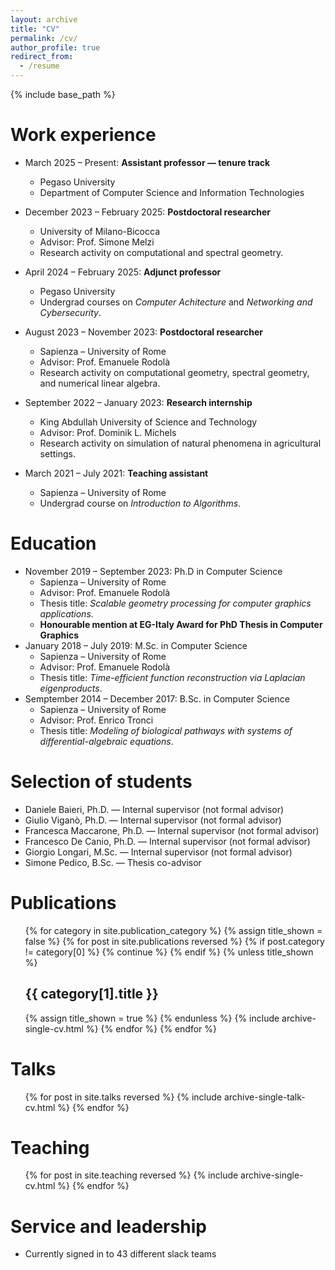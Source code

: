 ```yaml
---
layout: archive
title: "CV"
permalink: /cv/
author_profile: true
redirect_from:
  - /resume
---
```


{% include base_path %}

Work experience
======
* March 2025 &ndash; Present: **Assistant professor &mdash; tenure track**
  * Pegaso University
  * Department of Computer Science and Information Technologies

* December 2023 &ndash; February 2025: **Postdoctoral researcher**
  * University of Milano-Bicocca
  * Advisor: Prof. Simone Melzi
  * Research activity on computational and spectral geometry.

* April 2024 &ndash; February 2025: **Adjunct professor**
  * Pegaso University
  * Undergrad courses on *Computer Achitecture* and *Networking and Cybersecurity*.

* August 2023 &ndash; November 2023: **Postdoctoral researcher**
  * Sapienza &ndash; University of Rome
  * Advisor: Prof. Emanuele Rodolà
  * Research activity on computational geometry, spectral geometry, and numerical linear algebra.

* September 2022 &ndash; January 2023: **Research internship**
  * King Abdullah University of Science and Technology
  * Advisor: Prof. Dominik L. Michels
  * Research activity on simulation of natural phenomena in agricultural settings.

* March 2021 &ndash; July 2021: **Teaching assistant**
  * Sapienza &ndash; University of Rome
  * Undergrad course on *Introduction to Algorithms*.

Education
======
* November 2019 &ndash; September 2023: Ph.D in Computer Science
  * Sapienza &ndash; University of Rome
  * Advisor: Prof. Emanuele Rodolà
  * Thesis title: *Scalable geometry processing for computer graphics applications*.
  * **Honourable mention at EG-Italy Award for PhD Thesis in Computer Graphics**
* January 2018 &ndash; July 2019: M.Sc. in Computer Science
  * Sapienza &ndash; University of Rome
  * Advisor: Prof. Emanuele Rodolà
  * Thesis title: *Time-efficient function reconstruction via Laplacian eigenproducts*.
* Semptember 2014 &ndash; December 2017: B.Sc. in Computer Science
  * Sapienza &ndash; University of Rome
  * Advisor: Prof. Enrico Tronci
  * Thesis title: *Modeling of biological pathways with systems of differential-algebraic equations*.

Selection of students
======
* Daniele Baieri, Ph.D. &mdash; Internal supervisor (not formal advisor)
* Giulio Viganò, Ph.D. &mdash; Internal supervisor (not formal advisor)
* Francesca Maccarone, Ph.D. &mdash; Internal supervisor (not formal advisor)
* Francesco De Canio, Ph.D. &mdash; Internal supervisor (not formal advisor)
* Giorgio Longari, M.Sc. &mdash; Internal supervisor (not formal advisor)
* Simone Pedico, B.Sc. &mdash; Thesis co-advisor

Publications
======
  <ul>{% for category in site.publication_category  %}
    {% assign title_shown = false %}
    {% for post in site.publications reversed %}
      {% if post.category != category[0] %}
        {% continue %}
      {% endif %}
      {% unless title_shown %}
        <h2>{{ category[1].title }}</h2>
        {% assign title_shown = true %}
      {% endunless %}
      {% include archive-single-cv.html %}
    {% endfor %}
  {% endfor %}</ul>
  
Talks
======
  <ul>{% for post in site.talks reversed %}
    {% include archive-single-talk-cv.html  %}
  {% endfor %}</ul>
  
Teaching
======
  <ul>{% for post in site.teaching reversed %}
    {% include archive-single-cv.html %}
  {% endfor %}</ul>
  
Service and leadership
======
* Currently signed in to 43 different slack teams
